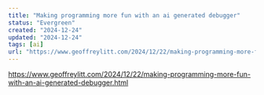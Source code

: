 ```yaml
---
title: "Making programming more fun with an ai generated debugger"
status: "Evergreen"
created: "2024-12-24"
updated: "2024-12-24"
tags: [ai]
url: "https://www.geoffreylitt.com/2024/12/22/making-programming-more-fun-with-an-ai-generated-debugger.html"
---
```

https://www.geoffreylitt.com/2024/12/22/making-programming-more-fun-with-an-ai-generated-debugger.html